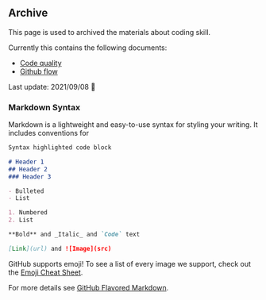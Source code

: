 ## Archive

This page is used to archived the materials about coding skill. 

Currently this contains the following documents:
- [Code quality](code-quality.md)
- [Github flow](github-flow.md)

Last update: 2021/09/08 :date: 


### Markdown Syntax

Markdown is a lightweight and easy-to-use syntax for styling your writing. It includes conventions for

```markdown
Syntax highlighted code block

# Header 1
## Header 2
### Header 3

- Bulleted
- List

1. Numbered
2. List

**Bold** and _Italic_ and `Code` text

[Link](url) and ![Image](src)
```
GitHub supports emoji! To see a list of every image we support, check out the [Emoji Cheat Sheet](https://github.com/ikatyang/emoji-cheat-sheet/blob/master/README.md).

For more details see [GitHub Flavored Markdown](https://guides.github.com/features/mastering-markdown/).


